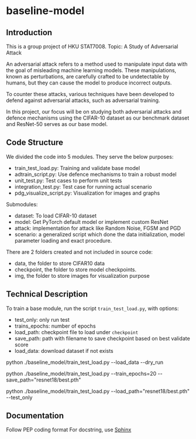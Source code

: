 # baseline-model

## Introduction

This is a group project of HKU STAT7008.
Topic: A Study of Adversarial Attack

An adversarial attack refers to a method used to manipulate input data with the goal of misleading machine learning models. These manipulations, known as perturbations, are carefully crafted to be undetectable by humans, but they can cause the model to produce incorrect outputs. 

To counter these attacks, various techniques have been developed to defend against adversarial attacks, such as adversarial training. 

In this project, our focus will be on studying both adversarial attacks and defence mechanisms using the CIFAR-10 dataset as our benchmark dataset and ResNet-50 serves as our base model.


## Code Structure

We divided the code into 5 modules. They serve the below purposes:
- train_test_load.py: Training and validate base model
- adtrain_script.py: Use defence mechanisms to train a robust model
- unit_test.py: Test cases to perform unit tests
- integration_test.py: Test case for running actual scenario
- pdg_visualize_script.py: Visualization for images and graphs



Submodules:
- dataset: To load CIFAR-10 dataset
- model: Get PyTorch default model or implement custom ResNet
- attack: implementation for attack like Random Noise, FGSM and PGD
- scenario: a generalized script which done the data initialization, model parameter loading and exact procedure.

There are 2 folders created and not included in source code:
- data, the folder to store CIFAR10 data
- checkpoint, the folder to store model checkpoints.
- img, the folder to store images for visualization purpose

## Technical Description

To train a base module, run the script `train_test_load.py`, with options:
- test_only: only run test
- trains_epochs: number of epochs
- load_path: checkpoint file to load under `checkpoint`
- save_path: path with filename to save checkpoint based on best validate score
- load_data: download dataset if not exists

python ./baseline_model/train_test_load.py --load_data --dry_run

python ./baseline_model/train_test_load.py --train_epochs=20 --save_path="resnet18/best.pth"

python ./baseline_model/train_test_load.py --load_path="resnet18/best.pth" --test_only

## Documentation

Follow PEP coding format
For docstring, use [Sphinx](https://www.sphinx-doc.org/en/master/)